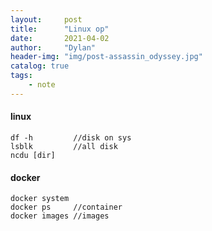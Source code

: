 ```yaml
---
layout:     post
title:      "Linux op"
date:       2021-04-02
author:     "Dylan"
header-img: "img/post-assassin_odyssey.jpg"
catalog: true
tags:
    - note
---
```



#### linux

```
df -h         //disk on sys
lsblk         //all disk
ncdu [dir]
```

#### docker

```
docker system
docker ps     //container
docker images //images
```

#### 